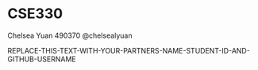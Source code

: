 # CSE330
Chelsea Yuan 490370 @chelsealyuan

REPLACE-THIS-TEXT-WITH-YOUR-PARTNERS-NAME-STUDENT-ID-AND-GITHUB-USERNAME
